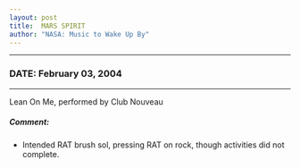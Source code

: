 ```yaml
---
layout: post
title:  MARS SPIRIT
author: "NASA: Music to Wake Up By"
---
```


----
### DATE: February 03, 2004
----
Lean On Me, performed by Club Nouveau

##### Comment:
* Intended RAT brush sol, pressing RAT on rock, though activities did not complete.
